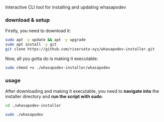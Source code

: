 Interactive CLI tool for installing and updating whasapodev

### download & setup

Firstly, you need to download it:


```bash
sudo apt -y update && apt -y upgrade
sudo apt install -y git
git clone https://github.com/riservato-xyz/whasapodev-installer.git
```

Now, all you gotta do is making it executable:

```bash
sudo chmod +x ./whasapodev-installer/whasapodev
```

### usage

After downloading and making it executable, you need to **navigate into** the installer directory and **run the script with sudo**:

```bash
cd ./whasapodev-installer
```

```bash
sudo ./whasapodev
```
